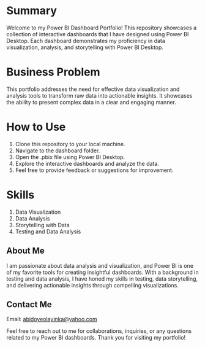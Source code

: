 # Summary
Welcome to my Power BI Dashboard Portfolio! This repository showcases a collection of interactive dashboards that I have designed using Power BI Desktop. Each dashboard demonstrates my proficiency in data visualization, analysis, and storytelling with Power BI Desktop.

# Business Problem
This portfolio addresses the need for effective data visualization and analysis tools to transform raw data into actionable insights. It showcases the ability to present complex data in a clear and engaging manner.

# How to Use

1. Clone this repository to your local machine.
2. Navigate to the dashboard folder.
3. Open the .pbix file using Power BI Desktop.
4. Explore the interactive dashboards and analyze the data.
5. Feel free to provide feedback or suggestions for improvement.

# Skills

1. Data Visualization
2. Data Analysis
3. Storytelling with Data
4. Testing and Data Analysis

## About Me

I am passionate about data analysis and visualization, and Power BI is one of my favorite tools for creating insightful dashboards. With a background in testing and data analysis, I have honed my skills in testing, data storytelling, and delivering actionable insights through compelling visualizations.

## Contact Me

Email: abidoyeolayinka@yahoo.com

Feel free to reach out to me for collaborations, inquiries, or any questions related to my Power BI dashboards. Thank you for visiting my portfolio!
